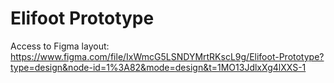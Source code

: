 # Elifoot Prototype

Access to Figma layout: https://www.figma.com/file/IxWmcG5LSNDYMrtRKscL9g/Elifoot-Prototype?type=design&node-id=1%3A82&mode=design&t=1MO13JdlxXg4lXXS-1
